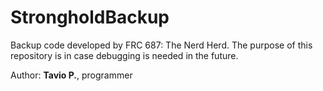 # StrongholdBackup
Backup code developed by FRC 687: The Nerd Herd. The purpose of this repository is in case debugging is needed in the future.

Author: **Tavio P.**, programmer
